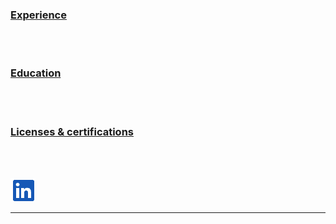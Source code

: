 ### [Experience](/Experience.md)

<br>
<br>

### [Education](/Education.md)

<br>
<br>

### [Licenses & certifications](/Certifications.md)

<br>
<br>

[![Logo!](/Bilder/Logo.png)](https://www.linkedin.com/in/rune-andersen-9837a733/)

---
